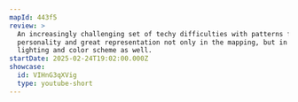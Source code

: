 ```yaml
---
mapId: 443f5
review: >
  An increasingly challenging set of techy difficulties with patterns full of
  personality and great representation not only in the mapping, but in the
  lighting and color scheme as well. 
startDate: 2025-02-24T19:02:00.000Z
showcase:
  id: VIHnG3qXVig
  type: youtube-short
---
```

